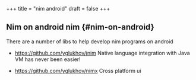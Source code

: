 +++
title = "nim android"
draft = false
+++

## Nim on android <span class="tag"><span class="nim">nim</span></span> {#nim-on-android}

There are a number of libs to help develop nim programs on android

-   <https://github.com/yglukhov/jnim>
    Native language integration with Java VM has never been easier!

-   <https://github.com/yglukhov/nimx>
    Cross platform ui
